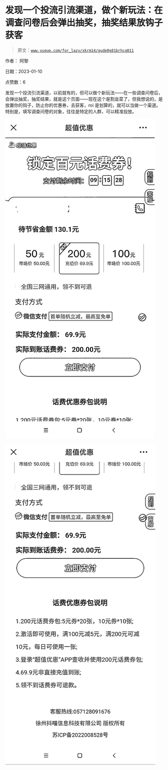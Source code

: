 # 发现一个投流引流渠道，做个新玩法：在调查问卷后会弹出抽奖，抽奖结果放钩子获客

> 原文：[`www.yuque.com/for_lazy/xkrm14/gude0g81brhcg011`](https://www.yuque.com/for_lazy/xkrm14/gude0g81brhcg011)

作者： 阿黎 

日期：2023-01-10 

点赞数：6 

发现一个投流引流渠道，以前就有的，但可以做个新玩法——在一些调查问卷后，会弹出抽奖，抽奖结果，就是这个页面——现在这个是割韭菜了，但我想说的，是放置你的钩子，防止你的优惠券，去获客，roi 是划算的，就可以当做一个渠道。 特别是，填写调查问卷的对象，往往是特定的人群，可以精准投放。 

![](img/c70be39572358dc64543818d5c8a3693.png) 

![](img/2824630367b57996de0170c0ac1ab10c.png) 

